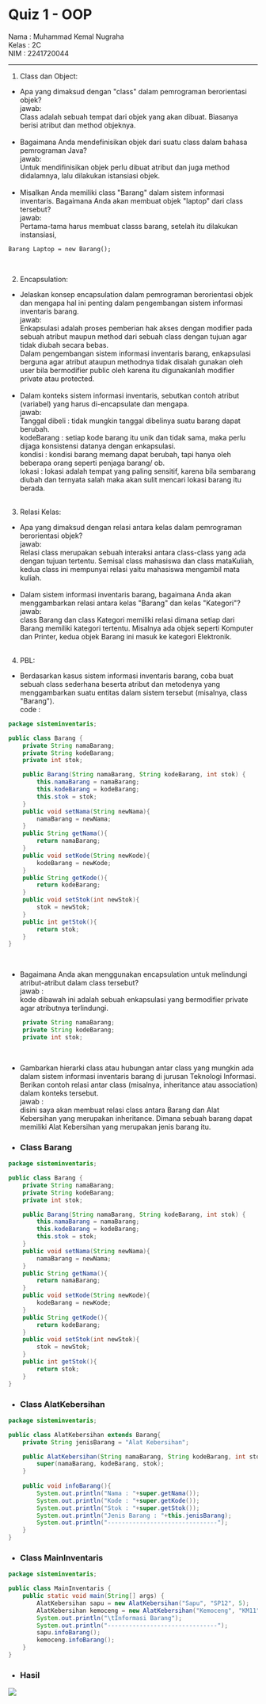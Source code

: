 # Quiz 1 - OOP
Nama : Muhammad Kemal Nugraha <br>
Kelas : 2C <br>
NIM : 2241720044 <hr>

1. Class dan Object: 
- Apa yang dimaksud dengan "class" dalam pemrograman berorientasi objek? <br>
jawab:<br>
Class adalah sebuah tempat dari objek yang akan dibuat. Biasanya berisi atribut dan method objeknya.
<br><br>
- Bagaimana Anda mendefinisikan objek dari suatu class dalam bahasa pemrograman Java? <br>
jawab:<br>
Untuk mendifinisikan objek perlu dibuat atribut dan juga method didalamnya, lalu dilakukan istansiasi objek.
<br><br>
- Misalkan Anda memiliki class "Barang" dalam sistem informasi inventaris. Bagaimana Anda akan membuat objek "laptop" dari class tersebut? <br>
jawab:<br>
Pertama-tama harus membuat classs barang, setelah itu dilakukan instansiasi,
```
Barang Laptop = new Barang();
```
<br>

2. Encapsulation: 
- Jelaskan konsep encapsulation dalam pemrograman berorientasi objek dan mengapa hal ini penting dalam pengembangan sistem informasi inventaris barang. <br>
jawab:<br>
Enkapsulasi adalah proses pemberian hak akses dengan modifier pada sebuah atribut maupun method dari sebuah class dengan tujuan agar tidak diubah secara bebas.<br>
Dalam pengembangan sistem informasi inventaris barang, enkapsulasi berguna agar atribut ataupun methodnya tidak disalah gunakan oleh user bila bermodifier public oleh karena itu digunakanlah modifier private atau protected. 
<br><br>
- Dalam konteks sistem informasi inventaris, sebutkan contoh atribut (variabel) yang harus di-encapsulate dan mengapa. <br>
jawab:<br>
Tanggal dibeli : tidak mungkin tanggal dibelinya suatu barang dapat berubah. <br>
kodeBarang : setiap kode barang itu unik dan tidak sama, maka perlu dijaga konsistensi datanya dengan enkapsulasi.<br>
kondisi : kondisi barang memang dapat berubah, tapi hanya oleh beberapa orang seperti penjaga barang/ ob.<br>
lokasi : lokasi adalah tempat yang paling sensitif, karena bila sembarang diubah dan ternyata salah maka akan sulit mencari lokasi barang itu berada.
<br><br>

3. Relasi Kelas: 
- Apa yang dimaksud dengan relasi antara kelas dalam pemrograman berorientasi objek? <br>
jawab:<br>
Relasi class merupakan sebuah interaksi antara class-class yang ada dengan tujuan tertentu. Semisal class mahasiswa dan class mataKuliah, kedua class ini mempunyai relasi yaitu mahasiswa mengambil mata kuliah.
<br><br>
- Dalam sistem informasi inventaris barang, bagaimana Anda akan menggambarkan relasi antara kelas "Barang" dan kelas "Kategori"? <br>
jawab:<br>
class Barang dan class Kategori memiliki relasi dimana setiap dari Barang memiliki kategori tertentu. Misalnya ada objek seperti Komputer dan Printer, kedua objek Barang ini masuk ke kategori Elektronik.
<br><br>

4. PBL: 
- Berdasarkan kasus sistem informasi inventaris barang, coba buat sebuah class sederhana beserta atribut dan metodenya yang menggambarkan suatu entitas dalam sistem tersebut (misalnya, class "Barang"). <br>
code :
```java
package sisteminventaris;

public class Barang {
    private String namaBarang;
    private String kodeBarang;
    private int stok;

    public Barang(String namaBarang, String kodeBarang, int stok) {
        this.namaBarang = namaBarang;
        this.kodeBarang = kodeBarang;
        this.stok = stok;
    }
    public void setNama(String newNama){
        namaBarang = newNama;
    }
    public String getNama(){
        return namaBarang;
    }
    public void setKode(String newKode){
        kodeBarang = newKode;
    }
    public String getKode(){
        return kodeBarang;
    }
    public void setStok(int newStok){
        stok = newStok;
    }
    public int getStok(){
        return stok;
    }
}
```
<br>

- Bagaimana Anda akan menggunakan encapsulation untuk melindungi atribut-atribut dalam class tersebut? <br>
jawab : <br>
kode dibawah ini adalah sebuah enkapsulasi yang bermodifier private agar atributnya terlindungi.
```java
    private String namaBarang;
    private String kodeBarang;
    private int stok;
```
<br>

- Gambarkan hierarki class atau hubungan antar class yang mungkin ada dalam sistem informasi inventaris barang di jurusan Teknologi Informasi. Berikan contoh relasi antar class (misalnya, inheritance atau association) dalam konteks tersebut.<br>
jawab : <br>
disini saya akan membuat relasi class antara Barang dan Alat Kebersihan yang merupakan inheritance. Dimana sebuah barang dapat memiliki Alat Kebersihan yang merupakan jenis barang itu.

- ### Class Barang
```java
package sisteminventaris;

public class Barang {
    private String namaBarang;
    private String kodeBarang;
    private int stok;

    public Barang(String namaBarang, String kodeBarang, int stok) {
        this.namaBarang = namaBarang;
        this.kodeBarang = kodeBarang;
        this.stok = stok;
    }
    public void setNama(String newNama){
        namaBarang = newNama;
    }
    public String getNama(){
        return namaBarang;
    }
    public void setKode(String newKode){
        kodeBarang = newKode;
    }
    public String getKode(){
        return kodeBarang;
    }
    public void setStok(int newStok){
        stok = newStok;
    }
    public int getStok(){
        return stok;
    }
}
```
- ### Class AlatKebersihan
```java
package sisteminventaris;

public class AlatKebersihan extends Barang{
    private String jenisBarang = "Alat Kebersihan";

    public AlatKebersihan(String namaBarang, String kodeBarang, int stok) {
        super(namaBarang, kodeBarang, stok);
    }
    
    public void infoBarang(){
        System.out.println("Nama : "+super.getNama());
        System.out.println("Kode : "+super.getKode());
        System.out.println("Stok : "+super.getStok());
        System.out.println("Jenis Barang : "+this.jenisBarang);
        System.out.println("-------------------------------");
    }
}
```
- ### Class MainInventaris
```java
package sisteminventaris;

public class MainInventaris {
    public static void main(String[] args) {
        AlatKebersihan sapu = new AlatKebersihan("Sapu", "SP12", 5);
        AlatKebersihan kemoceng = new AlatKebersihan("Kemoceng", "KM11", 2);
        System.out.println("\tInformasi Barang");
        System.out.println("-------------------------------");
        sapu.infoBarang();
        kemoceng.infoBarang();
    }
}
```
- ### Hasil
<img src="img/hasilPBL.png">
